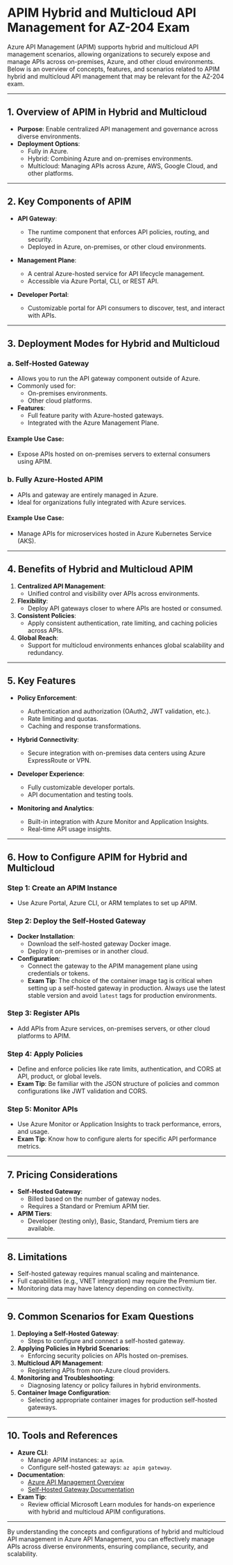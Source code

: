 # APIM Hybrid and Multicloud API Management for AZ-204 Exam

Azure API Management (APIM) supports hybrid and multicloud API management scenarios, allowing organizations to securely expose and manage APIs across on-premises, Azure, and other cloud environments. Below is an overview of concepts, features, and scenarios related to APIM hybrid and multicloud API management that may be relevant for the AZ-204 exam.

---

## **1. Overview of APIM in Hybrid and Multicloud**
- **Purpose**: Enable centralized API management and governance across diverse environments.
- **Deployment Options**:
  - Fully in Azure.
  - Hybrid: Combining Azure and on-premises environments.
  - Multicloud: Managing APIs across Azure, AWS, Google Cloud, and other platforms.

---

## **2. Key Components of APIM**
- **API Gateway**:
  - The runtime component that enforces API policies, routing, and security.
  - Deployed in Azure, on-premises, or other cloud environments.

- **Management Plane**:
  - A central Azure-hosted service for API lifecycle management.
  - Accessible via Azure Portal, CLI, or REST API.

- **Developer Portal**:
  - Customizable portal for API consumers to discover, test, and interact with APIs.

---

## **3. Deployment Modes for Hybrid and Multicloud**
### **a. Self-Hosted Gateway**
- Allows you to run the API gateway component outside of Azure.
- Commonly used for:
  - On-premises environments.
  - Other cloud platforms.
- **Features**:
  - Full feature parity with Azure-hosted gateways.
  - Integrated with the Azure Management Plane.

#### Example Use Case:
- Expose APIs hosted on on-premises servers to external consumers using APIM.

### **b. Fully Azure-Hosted APIM**
- APIs and gateway are entirely managed in Azure.
- Ideal for organizations fully integrated with Azure services.

#### Example Use Case:
- Manage APIs for microservices hosted in Azure Kubernetes Service (AKS).

---

## **4. Benefits of Hybrid and Multicloud APIM**
1. **Centralized API Management**:
   - Unified control and visibility over APIs across environments.
2. **Flexibility**:
   - Deploy API gateways closer to where APIs are hosted or consumed.
3. **Consistent Policies**:
   - Apply consistent authentication, rate limiting, and caching policies across APIs.
4. **Global Reach**:
   - Support for multicloud environments enhances global scalability and redundancy.

---

## **5. Key Features**
- **Policy Enforcement**:
  - Authentication and authorization (OAuth2, JWT validation, etc.).
  - Rate limiting and quotas.
  - Caching and response transformations.

- **Hybrid Connectivity**:
  - Secure integration with on-premises data centers using Azure ExpressRoute or VPN.

- **Developer Experience**:
  - Fully customizable developer portals.
  - API documentation and testing tools.

- **Monitoring and Analytics**:
  - Built-in integration with Azure Monitor and Application Insights.
  - Real-time API usage insights.

---

## **6. How to Configure APIM for Hybrid and Multicloud**
### **Step 1: Create an APIM Instance**
- Use Azure Portal, Azure CLI, or ARM templates to set up APIM.

### **Step 2: Deploy the Self-Hosted Gateway**
- **Docker Installation**:
  - Download the self-hosted gateway Docker image.
  - Deploy it on-premises or in another cloud.
- **Configuration**:
  - Connect the gateway to the APIM management plane using credentials or tokens.
  - **Exam Tip**: The choice of the container image tag is critical when setting up a self-hosted gateway in production. Always use the latest stable version and avoid `latest` tags for production environments.

### **Step 3: Register APIs**
- Add APIs from Azure services, on-premises servers, or other cloud platforms to APIM.

### **Step 4: Apply Policies**
- Define and enforce policies like rate limits, authentication, and CORS at API, product, or global levels.
- **Exam Tip**: Be familiar with the JSON structure of policies and common configurations like JWT validation and CORS.

### **Step 5: Monitor APIs**
- Use Azure Monitor or Application Insights to track performance, errors, and usage.
- **Exam Tip**: Know how to configure alerts for specific API performance metrics.

---

## **7. Pricing Considerations**
- **Self-Hosted Gateway**:
  - Billed based on the number of gateway nodes.
  - Requires a Standard or Premium APIM tier.
- **APIM Tiers**:
  - Developer (testing only), Basic, Standard, Premium tiers are available.

---

## **8. Limitations**
- Self-hosted gateway requires manual scaling and maintenance.
- Full capabilities (e.g., VNET integration) may require the Premium tier.
- Monitoring data may have latency depending on connectivity.

---

## **9. Common Scenarios for Exam Questions**
1. **Deploying a Self-Hosted Gateway**:
   - Steps to configure and connect a self-hosted gateway.
2. **Applying Policies in Hybrid Scenarios**:
   - Enforcing security policies on APIs hosted on-premises.
3. **Multicloud API Management**:
   - Registering APIs from non-Azure cloud providers.
4. **Monitoring and Troubleshooting**:
   - Diagnosing latency or policy failures in hybrid environments.
5. **Container Image Configuration**:
   - Selecting appropriate container images for production self-hosted gateways.

---

## **10. Tools and References**
- **Azure CLI**:
  - Manage APIM instances: `az apim`.
  - Configure self-hosted gateways: `az apim gateway`.
- **Documentation**:
  - [Azure API Management Overview](https://learn.microsoft.com/en-us/azure/api-management/overview)
  - [Self-Hosted Gateway Documentation](https://learn.microsoft.com/en-us/azure/api-management/self-hosted-gateway-overview)
- **Exam Tip**:
  - Review official Microsoft Learn modules for hands-on experience with hybrid and multicloud APIM configurations.

---

By understanding the concepts and configurations of hybrid and multicloud API management in Azure API Management, you can effectively manage APIs across diverse environments, ensuring compliance, security, and scalability.

